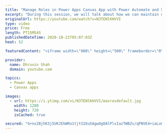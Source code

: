 ```yaml
---
title: "Manage Roles in Power Apps Canvas App with Power Automate and SharePoint"
excerpt: "During this session, we will talk about how we can maintain different roles in Power Apps. When we create any business application using Power Apps, managing the role is the most important concept. During this session, I build one Power Apps with SharePoint as a data source. I maintain different roles"
originalUrl: https://youtube.com/watch?v=N3TENlKHVVI
type: video
price: Free
length: PT15M54S
publishedDateTime: 2020-10-21T05:07:03Z
heat: 52

featuredContent: "<iframe width=\"800\" height=\"500\" frameborder=\"0\" src=\"https://www.youtube.com/embed/N3TENlKHVVI\" allow=\"accelerometer; autoplay; encrypted-media; gyroscope; picture-in-picture\" allowfullscreen></iframe>"

provider:
  name: Dhruvin Shah
  domain: youtube.com

topics:
  - Power Apps
  - Canvas apps

images:
  - url: https://i.ytimg.com/vi/N3TENlKHVVI/maxresdefault.jpg
    width: 1280
    height: 720
    isCached: true

secured: "G+nx2BjhK3j5UKJEkWRo1tjtSI6u5AgwOgOAlPlxIazTWBZv/qPNVE4+iaLuOlamiEJ9WSd1ymTKu7ThCD/HYGjIlmGP4hVSXeyAeIsErXi33u4xBDamWEc8lLJVqVF4z4BIEqzZwGgUvMgvGKW/BgKPtQOj5NbloNburlj4v2KnVpICIYH1/zW2cMTWKSFDDugf1mvZVjujfwSr5VIIvYI9O5WPFtc/JNJ7YX2Xnd6MGs6KJPzLbjCk3PMPBgNxNxqTjFko9q2HmVRpqMQdQ80zWy7w34LbzfTVmjN61m3Iw4HCUzmBbvk2JoWgKurJOotNVTJqWBJhgcJ5joN40ABPpDYYf9ZVd15ntwHf/D4JADiWpM+piAWMEqr7P7+cKRsi/fv+UNrwBxHvmQkDRwYr7TM3/FC/9wXQ5P1o7TI=;DNtTcMtvkOhmxD3ldTdwmQ=="
---
```


